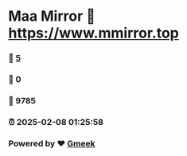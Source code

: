 # Maa Mirror :link: https://www.mmirror.top 
### :page_facing_up: [5](https://www.mmirror.top/tag.html) 
### :speech_balloon: 0 
### :hibiscus: 9785 
### :alarm_clock: 2025-02-08 01:25:58 
### Powered by :heart: [Gmeek](https://github.com/Meekdai/Gmeek)
